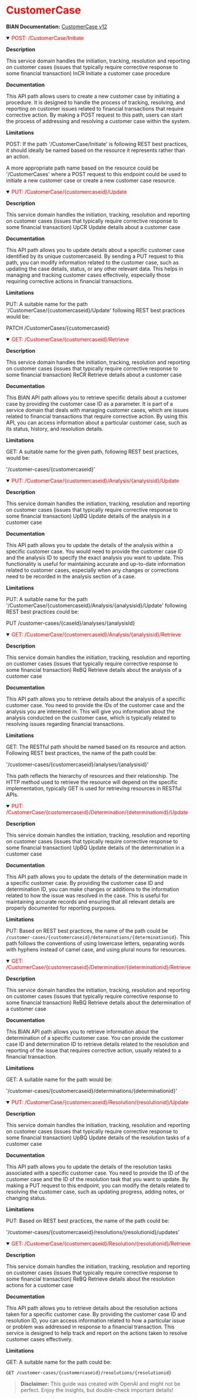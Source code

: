 <h1 style='color:red;'>CustomerCase</h1>

**BIAN Documentation:** [CustomerCase v12](https://app.swaggerhub.com/apis/BIAN-3/CustomerCase/12.0.0)

<details open>
  <summary><span style='color:red;'>POST: /CustomerCase/Initiate</span></summary>

  **Description**

  This service domain handles the initiation, tracking, resolution and reporting on customer cases (issues that typically require corrective response to some financial transaction) InCR Initiate a customer case procedure

  **Documentation**

  This API path allows users to create a new customer case by initiating a procedure. It is designed to handle the process of tracking, resolving, and reporting on customer issues related to financial transactions that require corrective action. By making a POST request to this path, users can start the process of addressing and resolving a customer case within the system.

  **Limitations**

  POST: If the path '/CustomerCase/Initiate' is following REST best practices, it should ideally be named based on the resource it represents rather than an action. 

A more appropriate path name based on the resource could be '/CustomerCases' where a POST request to this endpoint could be used to initiate a new customer case or create a new customer case resource.

</details>

<details open>
  <summary><span style='color:red;'>PUT: /CustomerCase/{customercaseid}/Update</span></summary>

  **Description**

  This service domain handles the initiation, tracking, resolution and reporting on customer cases (issues that typically require corrective response to some financial transaction) UpCR Update details about a customer case

  **Documentation**

  This API path allows you to update details about a specific customer case identified by its unique customercaseid. By sending a PUT request to this path, you can modify information related to the customer case, such as updating the case details, status, or any other relevant data. This helps in managing and tracking customer cases effectively, especially those requiring corrective actions in financial transactions.

  **Limitations**

  PUT: A suitable name for the path '/CustomerCase/{customercaseid}/Update' following REST best practices would be:

PATCH /CustomerCases/{customercaseid}

</details>

<details open>
  <summary><span style='color:red;'>GET: /CustomerCase/{customercaseid}/Retrieve</span></summary>

  **Description**

  This service domain handles the initiation, tracking, resolution and reporting on customer cases (issues that typically require corrective response to some financial transaction) ReCR Retrieve details about a customer case

  **Documentation**

  This BIAN API path allows you to retrieve specific details about a customer case by providing the customer case ID as a parameter. It is part of a service domain that deals with managing customer cases, which are issues related to financial transactions that require corrective action. By using this API, you can access information about a particular customer case, such as its status, history, and resolution details.

  **Limitations**

  GET: A suitable name for the given path, following REST best practices, would be: 

'/customer-cases/{customercaseid}'

</details>

<details open>
  <summary><span style='color:red;'>PUT: /CustomerCase/{customercaseid}/Analysis/{analysisid}/Update</span></summary>

  **Description**

  This service domain handles the initiation, tracking, resolution and reporting on customer cases (issues that typically require corrective response to some financial transaction) UpBQ Update details of the analysis in a customer case

  **Documentation**

  This API path allows you to update the details of the analysis within a specific customer case. You would need to provide the customer case ID and the analysis ID to specify the exact analysis you want to update. This functionality is useful for maintaining accurate and up-to-date information related to customer cases, especially when any changes or corrections need to be recorded in the analysis section of a case.

  **Limitations**

  PUT: A suitable name for the path '/CustomerCase/{customercaseid}/Analysis/{analysisid}/Update' following REST best practices could be:

PUT /customer-cases/{caseId}/analyses/{analysisId}

</details>

<details open>
  <summary><span style='color:red;'>GET: /CustomerCase/{customercaseid}/Analysis/{analysisid}/Retrieve</span></summary>

  **Description**

  This service domain handles the initiation, tracking, resolution and reporting on customer cases (issues that typically require corrective response to some financial transaction) ReBQ Retrieve details about the analysis of a customer case

  **Documentation**

  This API path allows you to retrieve details about the analysis of a specific customer case. You need to provide the IDs of the customer case and the analysis you are interested in. This will give you information about the analysis conducted on the customer case, which is typically related to resolving issues regarding financial transactions.

  **Limitations**

  GET: The RESTful path should be named based on its resource and action. Following REST best practices, the name of the path could be:

'/customer-cases/{customercaseid}/analyses/{analysisid}' 

This path reflects the hierarchy of resources and their relationship. The HTTP method used to retrieve the resource will depend on the specific implementation, typically GET is used for retrieving resources in RESTful APIs.

</details>

<details open>
  <summary><span style='color:red;'>PUT: /CustomerCase/{customercaseid}/Determination/{determinationid}/Update</span></summary>

  **Description**

  This service domain handles the initiation, tracking, resolution and reporting on customer cases (issues that typically require corrective response to some financial transaction) UpBQ Update details of the determination in a customer case

  **Documentation**

  This API path allows you to update the details of the determination made in a specific customer case. By providing the customer case ID and determination ID, you can make changes or additions to the information related to how the issue was resolved in the case. This is useful for maintaining accurate records and ensuring that all relevant details are properly documented for reporting purposes.

  **Limitations**

  PUT: Based on REST best practices, the name of the path could be `/customer-cases/{customercaseid}/determinations/{determinationid}`. This path follows the conventions of using lowercase letters, separating words with hyphens instead of camel case, and using plural nouns for resources.

</details>

<details open>
  <summary><span style='color:red;'>GET: /CustomerCase/{customercaseid}/Determination/{determinationid}/Retrieve</span></summary>

  **Description**

  This service domain handles the initiation, tracking, resolution and reporting on customer cases (issues that typically require corrective response to some financial transaction) ReBQ Retrieve details about the determination of a customer case

  **Documentation**

  This BIAN API path allows you to retrieve information about the determination of a specific customer case. You can provide the customer case ID and determination ID to retrieve details related to the resolution and reporting of the issue that requires corrective action, usually related to a financial transaction.

  **Limitations**

  GET: A suitable name for the path would be:

'/customer-cases/{customercaseid}/determinations/{determinationid}'

</details>

<details open>
  <summary><span style='color:red;'>PUT: /CustomerCase/{customercaseid}/Resolution/{resolutionid}/Update</span></summary>

  **Description**

  This service domain handles the initiation, tracking, resolution and reporting on customer cases (issues that typically require corrective response to some financial transaction) UpBQ Update details of the resolution tasks of a customer case

  **Documentation**

  This API path allows you to update the details of the resolution tasks associated with a specific customer case. You need to provide the ID of the customer case and the ID of the resolution task that you want to update. By making a PUT request to this endpoint, you can modify the details related to resolving the customer case, such as updating progress, adding notes, or changing status.

  **Limitations**

  PUT: Based on REST best practices, the name of the path could be:

'/customer-cases/{customercaseid}/resolutions/{resolutionid}/updates'

</details>

<details open>
  <summary><span style='color:red;'>GET: /CustomerCase/{customercaseid}/Resolution/{resolutionid}/Retrieve</span></summary>

  **Description**

  This service domain handles the initiation, tracking, resolution and reporting on customer cases (issues that typically require corrective response to some financial transaction) ReBQ Retrieve details about the resolution actions for a customer case

  **Documentation**

  This API path allows you to retrieve details about the resolution actions taken for a specific customer case. By providing the customer case ID and resolution ID, you can access information related to how a particular issue or problem was addressed in response to a financial transaction. This service is designed to help track and report on the actions taken to resolve customer cases effectively.

  **Limitations**

  GET: A suitable name for the path could be:

```
GET /customer-cases/{customercaseid}/resolutions/{resolutionid}
```

</details>

> **Disclaimer:** This guide was created with OpenAI and might not be perfect. Enjoy the insights, but double-check important details!
